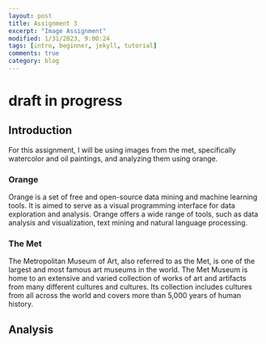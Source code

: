 ```yaml
---
layout: post
title: Assignment 3
excerpt: "Image Assignment"
modified: 1/31/2023, 9:00:24
tags: [intro, beginner, jekyll, tutorial]
comments: true
category: blog
---
```


# draft in progress

## Introduction
For this assignment, I will be using images from the met, specifically watercolor and oil paintings, and analyzing them using orange. 

### Orange
Orange is a set of free and open-source data mining and machine learning tools. It is aimed to serve as a visual programming interface for data exploration and analysis. Orange offers a wide range of tools, such as data analysis and visualization, text mining and natural language processing. 

### The Met 
The Metropolitan Museum of Art, also referred to as the Met, is one of the largest and most famous art museums in the world. The Met Museum is home to an extensive and varied collection of works of art and artifacts from many different cultures and cultures. Its collection includes cultures from all across the world and covers more than 5,000 years of human history. 

## Analysis


